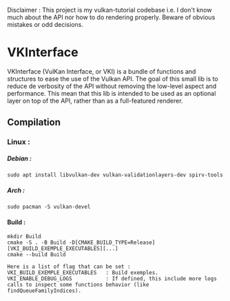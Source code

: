 Disclaimer :
    This project is my vulkan-tutorial codebase i.e. I don't know much about the API nor how to do rendering properly.
    Beware of obvious mistakes or odd decisions.

# VKInterface 

VKInterface (VulKan Interface, or VKI) is a bundle of functions and structures to ease the use of the Vulkan API.
The goal of this small lib is to reduce de verbosity of the API without removing the low-level aspect and performance.
This mean that this lib is intended to be used as an optional layer on top of the API, rather than as a full-featured renderer.

## Compilation

### Linux :
##### Debian :
    sudo apt install libvulkan-dev vulkan-validationlayers-dev spirv-tools
##### Arch :
    sudo pacman -S vulkan-devel
[//]: # (### Windows : // TODO later)

#### Build :
    mkdir Build
    cmake -S . -B Build -D[CMAKE_BUILD_TYPE=Release][VKI_BUILD_EXEMPLE_EXECUTABLES][...]
    cmake --build Build

    Here is a list of flag that can be set :
    VKI_BUILD_EXEMPLE_EXECUTABLES   : Build exemples.
    VKI_ENABLE_DEBUG_LOGS           : If defined, this include more logs calls to inspect some functions behavior (like findQueueFamilyIndices).
[//]: # (`VKI_DISABLE_LOGS_CALL` : If defined, all call to the logs functions are remove. // TODO)
    


